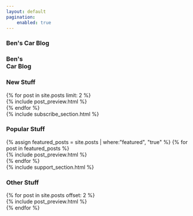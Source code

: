 ```yaml
---
layout: default
pagination:
    enabled: true
---
```


<section id="homepage">
    <section id="intro" class="is-intro-section">
        <div class="background-image-wrapper is-dark">
            <div class="is-opaque" style="background-image: url('https://assets.bpwalters.com/images/bens_car_blog/wrx_bridge.jpg');"></div>
        </div>
        <div class="container has-middle-text">
            <div class="item flex-100">
                <div class="intro-title">
                    <h1 class="is-hidden-mobile is-hidden-tablet"><span>Ben's</span> Car Blog</h1>
                    <h1 class="is-hidden-desktop"><span>Ben's</span><br>Car Blog</h1>
                </div>
            </div>
        </div>
    </section>
    <section id="whats-new">
        <div class="container">
            <div class="item flex-100 is-center-aligned">
                <h1>New Stuff</h1>
            </div>
            {% for post in site.posts limit: 2 %}
                <div class="item flex-50">
                    {% include post_preview.html %}
                </div>
            {% endfor %}
        </div>
    </section>
    {% include subscribe_section.html %}
    <section id="popular">
        <div class="container">
            <div class="item flex-100 is-center-aligned">
                <h1>Popular Stuff</h1>
            </div>
            {% assign featured_posts = site.posts | where:"featured", "true" %}
            {% for post in featured_posts %}
                <div class="item flex-50">
                    {% include post_preview.html %}
                </div>
            {% endfor %}
        </div>
    </section>
    {% include support_section.html %}
    <section id="other-stuff">
        <div class="container">
            <div class="item flex-100 is-center-aligned">
                <h1>Other Stuff</h1>
            </div>
            {% for post in site.posts offset: 2 %}
                <div class="item flex-50">
                    {% include post_preview.html %}
                </div>
            {% endfor %}
        </div>
    </section>
</section>